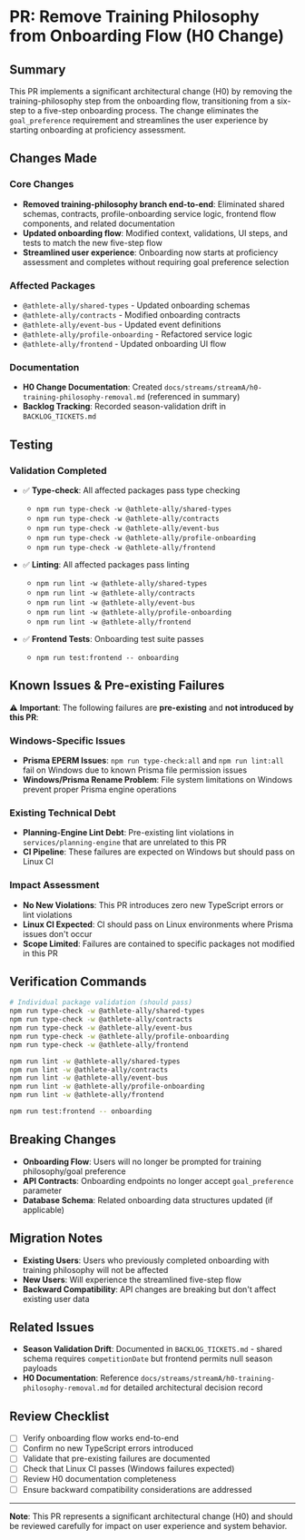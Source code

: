 # PR: Remove Training Philosophy from Onboarding Flow (H0 Change)

## Summary

This PR implements a significant architectural change (H0) by removing the training-philosophy step from the onboarding flow, transitioning from a six-step to a five-step onboarding process. The change eliminates the `goal_preference` requirement and streamlines the user experience by starting onboarding at proficiency assessment.

## Changes Made

### Core Changes
- **Removed training-philosophy branch end-to-end**: Eliminated shared schemas, contracts, profile-onboarding service logic, frontend flow components, and related documentation
- **Updated onboarding flow**: Modified context, validations, UI steps, and tests to match the new five-step flow
- **Streamlined user experience**: Onboarding now starts at proficiency assessment and completes without requiring goal preference selection

### Affected Packages
- `@athlete-ally/shared-types` - Updated onboarding schemas
- `@athlete-ally/contracts` - Modified onboarding contracts
- `@athlete-ally/event-bus` - Updated event definitions
- `@athlete-ally/profile-onboarding` - Refactored service logic
- `@athlete-ally/frontend` - Updated onboarding UI flow

### Documentation
- **H0 Change Documentation**: Created `docs/streams/streamA/h0-training-philosophy-removal.md` (referenced in summary)
- **Backlog Tracking**: Recorded season-validation drift in `BACKLOG_TICKETS.md`

## Testing

### Validation Completed
- ✅ **Type-check**: All affected packages pass type checking
  - `npm run type-check -w @athlete-ally/shared-types`
  - `npm run type-check -w @athlete-ally/contracts`
  - `npm run type-check -w @athlete-ally/event-bus`
  - `npm run type-check -w @athlete-ally/profile-onboarding`
  - `npm run type-check -w @athlete-ally/frontend`

- ✅ **Linting**: All affected packages pass linting
  - `npm run lint -w @athlete-ally/shared-types`
  - `npm run lint -w @athlete-ally/contracts`
  - `npm run lint -w @athlete-ally/event-bus`
  - `npm run lint -w @athlete-ally/profile-onboarding`
  - `npm run lint -w @athlete-ally/frontend`

- ✅ **Frontend Tests**: Onboarding test suite passes
  - `npm run test:frontend -- onboarding`

## Known Issues & Pre-existing Failures

⚠️ **Important**: The following failures are **pre-existing** and **not introduced by this PR**:

### Windows-Specific Issues
- **Prisma EPERM Issues**: `npm run type-check:all` and `npm run lint:all` fail on Windows due to known Prisma file permission issues
- **Windows/Prisma Rename Problem**: File system limitations on Windows prevent proper Prisma engine operations

### Existing Technical Debt
- **Planning-Engine Lint Debt**: Pre-existing lint violations in `services/planning-engine` that are unrelated to this PR
- **CI Pipeline**: These failures are expected on Windows but should pass on Linux CI

### Impact Assessment
- **No New Violations**: This PR introduces zero new TypeScript errors or lint violations
- **Linux CI Expected**: CI should pass on Linux environments where Prisma issues don't occur
- **Scope Limited**: Failures are contained to specific packages not modified in this PR

## Verification Commands

```bash
# Individual package validation (should pass)
npm run type-check -w @athlete-ally/shared-types
npm run type-check -w @athlete-ally/contracts
npm run type-check -w @athlete-ally/event-bus
npm run type-check -w @athlete-ally/profile-onboarding
npm run type-check -w @athlete-ally/frontend

npm run lint -w @athlete-ally/shared-types
npm run lint -w @athlete-ally/contracts
npm run lint -w @athlete-ally/event-bus
npm run lint -w @athlete-ally/profile-onboarding
npm run lint -w @athlete-ally/frontend

npm run test:frontend -- onboarding
```

## Breaking Changes

- **Onboarding Flow**: Users will no longer be prompted for training philosophy/goal preference
- **API Contracts**: Onboarding endpoints no longer accept `goal_preference` parameter
- **Database Schema**: Related onboarding data structures updated (if applicable)

## Migration Notes

- **Existing Users**: Users who previously completed onboarding with training philosophy will not be affected
- **New Users**: Will experience the streamlined five-step flow
- **Backward Compatibility**: API changes are breaking but don't affect existing user data

## Related Issues

- **Season Validation Drift**: Documented in `BACKLOG_TICKETS.md` - shared schema requires `competitionDate` but frontend permits null season payloads
- **H0 Documentation**: Reference `docs/streams/streamA/h0-training-philosophy-removal.md` for detailed architectural decision record

## Review Checklist

- [ ] Verify onboarding flow works end-to-end
- [ ] Confirm no new TypeScript errors introduced
- [ ] Validate that pre-existing failures are documented
- [ ] Check that Linux CI passes (Windows failures expected)
- [ ] Review H0 documentation completeness
- [ ] Ensure backward compatibility considerations are addressed

---

**Note**: This PR represents a significant architectural change (H0) and should be reviewed carefully for impact on user experience and system behavior.
